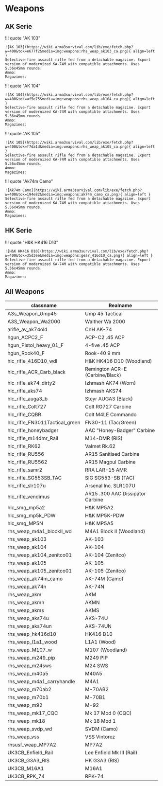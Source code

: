 # Weapons

## AK Serie

!!! quote "AK 103"

    ![AK 103](https://wiki.arma3survival.com/lib/exe/fetch.php?w=400&tok=e677f2&media=img:weapons:rhs_weap_ak103_ca.png){ align=left }
    Selective-fire assault rifle fed from a detachable magazine. Export version of modernized KA-74M with compatible attachments. Uses 5.56x45mm rounds.  
    Ammo:  
    Magazines:

!!! quote "AK 104"

    ![AK 104](https://wiki.arma3survival.com/lib/exe/fetch.php?w=400&tok=af5e75&media=img:weapons:rhs_weap_ak104_ca.png){ align=left }
    Selective-fire assault rifle fed from a detachable magazine. Export version of modernized KA-74M with compatible attachments. Uses 5.56x45mm rounds.  
    Ammo:  
    Magazines:

!!! quote "AK 105"

    ![AK 105](https://wiki.arma3survival.com/lib/exe/fetch.php?w=400&tok=f7da1d&media=img:weapons:rhs_weap_ak105_ca.png){ align=left }
    Selective-fire assault rifle fed from a detachable magazine. Export version of modernized KA-74M with compatible attachments. Uses 5.56x45mm rounds.  
    Ammo:  
    Magazines:

!!! quote "Ak74m Camo"

    ![Ak74m Camo](https://wiki.arma3survival.com/lib/exe/fetch.php?w=400&tok=194e82&media=img:weapons:ak74m_camo_ca.png){ align=left }
    Selective-fire assault rifle fed from a detachable magazine. Export version of modernized KA-74M with compatible attachments. Uses 5.56x45mm rounds.  
    Ammo:  
    Magazines:

## HK Serie

!!! quote "H&K HK416 D10"

    ![H&K HK416 D10](https://wiki.arma3survival.com/lib/exe/fetch.php?w=400&tok=35d3ee&media=img:weapons:gear_416d10_ca.png){ align=left }
    Selective-fire assault rifle fed from a detachable magazine. Export version of modernized KA-74M with compatible attachments. Uses 5.56x45mm rounds.  
    Ammo:  
    Magazines:

## All Weapons

| classname                       | Realname                          |
|-------------------------------- |---------------------------------- |
| A3s_Weapon_Ump45                | Ump 45 Tactical                   |
| A3S_Weapon_Wa2000               | Walther Wa 2000                   |
| arifle_av_ak74old               | CnH AK-74                         |
| hgun_ACPC2_F                    | ACP-C2 .45 ACP                    |
| hgun_Pistol_heavy_01_F          | 4-five .45 ACP                    |
| hgun_Rook40_F                   | Rook-40 9 mm                      |
| hlc_rifle_416D10_wdl            | H&K HK416 D10 (Woodland)          |
| hlc_rifle_ACR_Carb_black        | Remington ACR-E (Carbine/Black)   |
| hlc_rifle_ak74_dirty2           | Izhmash AK74 (Worn)               |
| hlc_rifle_aks74                 | Izhmash AKS74                     |
| hlc_rifle_auga3_b               | Steyr AUGA3 (Black)               |
| hlc_rifle_Colt727               | Colt RO727 Carbine                |
| hlc_rifle_CQBR                  | Colt M4LE Commando                |
| hlc_rifle_FN3011Tactical_green  | FN30-11 (Tac/Green)               |
| hlc_rifle_honeybadger           | AAC "Honey-Badger" Carbine        |
| hlc_rifle_m14dmr_Rail           | M14-DMR (RIS)                     |
| hlc_rifle_RK62                  | Valmet Rk.62                      |
| hlc_rifle_RU556                 | AR15 Sanitised Carbine            |
| hlc_rifle_RU5562                | AR15 Magpul Carbine               |
| hlc_rifle_samr2                 | RRA LAR-15 AMR                    |
| hlc_rifle_SG553SB_TAC           | SIG SG553-SB (TAC)                |
| hlc_rifle_slr107u               | Arsenal Inc. SLR107U              |
| hlc_rifle_vendimus              | AR15 .300 AAC Dissipator Carbine  |
| hlc_smg_mp5a2                   | H&K MP5A2                         |
| hlc_smg_mp5k_PDW                | H&K MP5K-PDW                      |
| hlc_smg_MP5N                    | H&K MP5A5                         |
| rhs_weap_m4a1_blockII_wd        | M4A1 Block II (Woodland)          |
| rhs_weap_ak103                  | AK-103                            |
| rhs_weap_ak104                  | AK-104                            |
| rhs_weap_ak104_zenitco01        | AK-104 (Zenitco)                  |
| rhs_weap_ak105                  | AK-105                            |
| rhs_weap_ak105_zenitco01        | AK-105 (Zenitco)                  |
| rhs_weap_ak74m_camo             | AK-74M (Camo)                     |
| rhs_weap_ak74n                  | AK-74N                            |
| rhs_weap_akm                    | AKM                               |
| rhs_weap_akmn                   | AKMN                              |
| rhs_weap_akms                   | AKMS                              |
| rhs_weap_aks74u                 | AKS-74U                           |
| rhs_weap_aks74un                | AKS-74UN                          |
| rhs_weap_hk416d10               | HK416 D10                         |
| rhs_weap_l1a1_wood              | L1A1 (Wood)                       |
| rhs_weap_M107_w                 | M107 (Woodland)                   |
| rhs_weap_m249_pip               | M249 PIP                          |
| rhs_weap_m24sws                 | M24 SWS                           |
| rhs_weap_m40a5                  | M40A5                             |
| rhs_weap_m4a1_carryhandle       | M4A1                              |
| rhs_weap_m70ab2                 | M-70AB2                           |
| rhs_weap_m70b1                  | M-70B1                            |
| rhs_weap_m92                    | M-92                              |
| rhs_weap_mk17_CQC               | Mk 17 Mod 0 (CQC)                 |
| rhs_weap_mk18                   | Mk 18 Mod 1                       |
| rhs_weap_svdp_wd                | SVDM (Camo)                       |
| rhs_weap_vss                    | VSS Vintorez                      |
| rhsusf_weap_MP7A2               | MP7A2                             |
| UK3CB_Enfield_Rail              | Lee Enfield Mk III (Rail)         |
| UK3CB_G3A3_RIS                  | HK G3A3 (RIS)                     |
| UK3CB_M16A1                     | M16A1                             |
| UK3CB_RPK_74                    | RPK-74                            |

